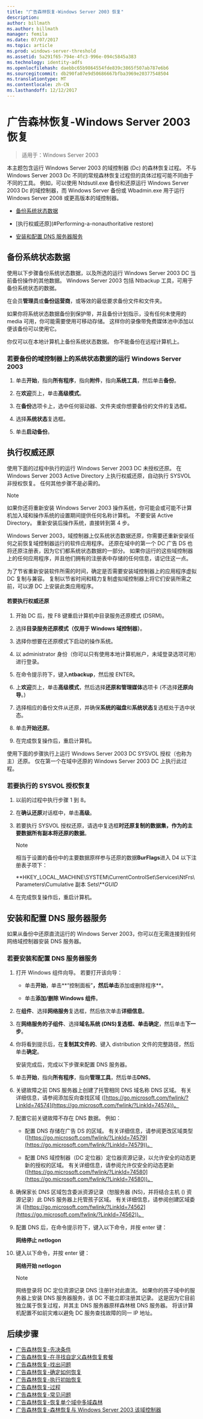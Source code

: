 ```yaml
---
title: "广告森林恢复-Windows Server 2003 恢复"
description: 
author: billmath
ms.author: billmath
manager: femila
ms.date: 07/07/2017
ms.topic: article
ms.prod: windows-server-threshold
ms.assetid: 5a291f65-794e-4fc3-996e-094c5845a383
ms.technology: identity-adfs
ms.openlocfilehash: daebbc65b9864554fde839c3865f507ab787e6b6
ms.sourcegitcommit: db290fa07e9d50686667bfba3969e20377548504
ms.translationtype: MT
ms.contentlocale: zh-CN
ms.lasthandoff: 12/12/2017
---
```

# <a name="ad-forest-recovery---windows-server-2003-recovery"></a>广告森林恢复-Windows Server 2003 恢复

>适用于：Windows Server 2003

本主题包含运行 Windows Server 2003 的域控制器 (Dc) 的森林恢复过程。 不与 Windows Server 2003 Dc 不同的常规森林恢复过程但的具体过程可能不同由于不同的工具。 例如，可以使用 Ntdsutil.exe 备份和还原运行 Windows Server 2003 Dc 的域控制器，而 Windows Server 备份或 Wbadmin.exe 用于运行 Windows Server 2008 或更高版本的域控制器。  
  
-   [备份系统状态数据](#Backing-up-the-System-State-data)  
  
-   [执行权威还原](#Performing-a-nonauthoritative restore)  
  
-   [安装和配置 DNS 服务器服务](#Install-and-configure-the-DNS-Server-service)  
  
  
## <a name="backing-up-the-system-state-data"></a>备份系统状态数据  
 使用以下步骤备份系统状态数据，以及所选的运行 Windows Server 2003 DC 当前备份操作的其他数据。 Windows Server 2003 包括 Ntbackup 工具，可用于备份系统状态的数据。  
  
 在会员**管理员**或**备份运营商**，或等效的最低要求备份文件和文件夹。   
  
 如果你将系统状态数据备份到保护带，并且备份计划指示，没有任何未使用的 media 可用，你可能需要使用可移动存储。 这样你的录像带免费媒体池中添加以便该备份可以使用它。  
  
 你仅可以在本地计算机上备份系统状态数据。 你不能备份在远程计算机上。  
  
### <a name="to-back-up-the-system-state-data-on-a-domain-controller-that-runs-windows-server-2003"></a>若要备份的域控制器上的系统状态数据的运行 Windows Server 2003  
  
1.  单击**开始**，指向**所有程序**，指向**附件**，指向**系统工具**，然后单击**备份**。  
  
2.  在**欢迎**页上，单击**高级模式**。  
  
3.  在**备份**选项卡上，选中任何驱动器、文件夹或你想要备份的文件的复选框。  
  
4.  选择**系统状态**复选框。  
  
5.  单击**启动备份**。  
  
  
## <a name="performing-a-nonauthoritative-restore"></a>执行权威还原  
 使用下面的过程中执行的运行 Windows Server 2003 DC 未授权还原。 在 Windows Server 2003 Active Directory 上执行权威还原，自动执行 SYSVOL 非授权恢复。 任何其他步骤不是必需的。  
  
> [!NOTE]
>  如果你还将重新安装 Windows Server 2003 操作系统，你可能会或可能不计算机加入域和操作系统的设置期间提供任何名称计算机。 不要安装 Active Directory。 重新安装后操作系统，直接转到第 4 步。  
  
 Windows Server 2003，域控制器上仅系统状态数据还原，你需要还重新安装任何之前恢复域控制器运行的软件应用程序。 还原在域中的第一个 DC 广告 DS 也将还原注册表，因为它们都系统状态数据的一部分。 如果你运行的这些域控制器上的任何应用程序，并且他们拥有的注册表中存储的任何信息，请记住这一点。  
  
 为了节省重新安装软件所需的时间，确定是否需要安装域控制器上的应用程序虚拟 DC 复制与兼容。 复制以节省时间和精力复制虚拟域控制器上将它们安装所需之前，可以源 DC 上安装此类应用程序。  
  
#### <a name="to-perform-a-nonauthoritative-restore"></a>若要执行权威还原  
  
1.  开始 DC 后，按 F8 键重启计算机中目录服务还原模式 (DSRM)。  
  
2.  选择**目录服务还原模式（仅用于 Windows 域控制器）**。  
  
3.  选择你想要在还原模式下启动的操作系统。  
  
4.  以 administrator 身份（你可以只有使用本地计算机帐户，未域登录选项可用）进行登录。  
  
5.  在命令提示符下，键入**ntbackup**，然后按 ENTER。  
  
6.  上**欢迎**页上，单击**高级模式**，然后选择**还原和管理媒体**选项卡 (不选择**还原向导**。)  
  
7.  选择相应的备份文件从还原，并确保**系统的磁盘**和**系统状态**复选框处于选中状态。  
  
8.  单击**开始还原**。  
  
9. 在完成恢复操作后，重启计算机。  
  
 使用下面的步骤执行上运行 Windows Server 2003 DC SYSVOL 授权（也称为主）还原。 仅在第一个在域中还原的 Windows Server 2003 DC 上执行此过程。  
  
### <a name="to-perform-an-authoritative-restore-of-sysvol"></a>若要执行的 SYSVOL 授权恢复  
  
1.  以前的过程中执行步骤 1 到 8。  
  
2.  在**确认还原**对话框中，单击**高级**。  
  
3.  若要执行 SYSVOL 授权还原，请选中复选框**时还原复制的数据集，作为的主要数据所有副本将还原的数据**。  
  
    > [!NOTE]
    >  相当于设置的备份中的主要数据原样参与还原的数据**BurFlags**进入 D4 以下注册表子项下：  
    >   
    >  **HKEY_LOCAL_MACHINE\SYSTEM\CurrentControlSet\Services\NtFrs\Parameters\Cumulative 副本 Sets\\***GUID*  
  
4.  在完成恢复操作后，重启计算机。  
  
 
## <a name="install-and-configure-the-dns-server-service"></a>安装和配置 DNS 服务器服务  
 如果从备份中还原直流运行的 Windows Server 2003，你可以在无需连接到任何网络域控制器安装 DNS 服务器。  
  
### <a name="to-install-and-configure-the-dns-server-service"></a>若要安装和配置 DNS 服务器服务  
  
1.  打开 Windows 组件向导。 若要打开该向导：  
  
    -   单击**开始**，单击**“控制面板”**，然后单击**添加或删除程序**。  
  
    -   单击**添加/删除 Windows 组件**。  
  
2.  在**组件**、选择**网络服务**复选框，然后依次单击**详细信息**。  
  
3.  在**网络服务的子组件**、选择**域名系统 (DNS)**复选框、单击**确定**，然后单击**下一步**。  
  
4.  你将看到提示后，在**复制其文件的**、键入 distribution 文件的完整路径，然后单击**确定**。  
  
     安装完成后，完成以下步骤来配置 DNS 服务器。  
  
5.  单击**开始**，指向**所有程序**，指向**管理工具**，然后单击**DNS**。  
  
6.  关键故障之前 DNS 服务器上创建了托管相同 DNS 域名称 DNS 区域。 有关详细信息，请参阅添加反向查找区域 ([https://go.microsoft.com/fwlink/?LinkId=74574](https://go.microsoft.com/fwlink/?LinkId=74574))。  
  
7.  配置它前关键故障不存在 DNS 数据。 例如：  
  
    -   配置 DNS 存储在广告 DS 的区域。 有关详细信息，请参阅更改区域类型 ([https://go.microsoft.com/fwlink/?LinkId=74579](https://go.microsoft.com/fwlink/?LinkId=74579))。  
  
    -   配置 DNS 域控制器（DC 定位器）定位器资源记录，以允许安全的动态更新的授权的区域。 有关详细信息，请参阅允许仅安全的动态更新 ([https://go.microsoft.com/fwlink/?LinkId=74580](https://go.microsoft.com/fwlink/?LinkId=74580))。  
  
8.  确保家长 DNS 区域包含委派资源记录（恕服务器 (NS)，并将结合主机 () 资源记录）此 DNS 服务器上托管孩子区域。 有关详细信息，请参阅创建区域委派 ([https://go.microsoft.com/fwlink/?LinkId=74562](https://go.microsoft.com/fwlink/?LinkId=74562))。  
  
9. 配置 DNS 后，在命令提示符下，键入以下命令，并按 enter 键：  
  
     **网络停止 netlogon**  
  
10. 键入以下命令，并按 enter 键：  
  
     **网络开始 netlogon**  
  
    > [!NOTE]
    >  网络登录将 DC 定位资源记录 DNS 注册针对此直流。 如果你的孩子域中的服务器上安装 DNS 服务器服务，该 DC 不能立即注册其记录。 这是因为它目前独立属于恢复过程，并其主 DNS 服务器原样森林根 DNS 服务器。 将该计算机配置不如前灾难以避免 DC 服务查找故障的同一 IP 地址。

## <a name="next-steps"></a>后续步骤
-   [广告森林恢复-先决条件](AD-Forest-Recovery-Prerequisties.md)  
-   [广告森林恢复-在寻找自定义森林恢复套餐](AD-Forest-Recovery-Devising-a-Plan.md)  
- [广告森林恢复-找出问题](AD-Forest-Recovery-Identify-the-Problem.md)
-   [广告森林恢复-确定如何恢复](AD-Forest-Recovery-Determine-how-to-Recover.md)
-   [广告森林恢复-执行初始恢复](AD-Forest-Recovery-Perform-initial-recovery.md)  
-   [广告森林恢复-过程](AD-Forest-Recovery-Procedures.md)  
-   [广告森林恢复-常见问题](AD-Forest-Recovery-FAQ.md)  
-   [广告森林恢复-恢复单个域中多域森林](AD-Forest-Recovery-Single-Domain-in-Multidomain-Recovery.md)  
-   [广告森林恢复-森林恢复与 Windows Server 2003 该域控制器](AD-Forest-Recovery-Windows-Server-2003.md) 
